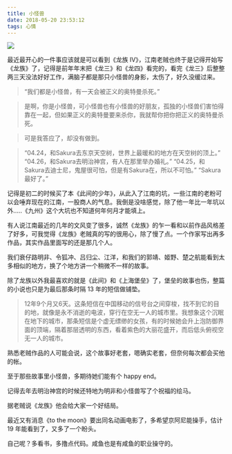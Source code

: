 ```yaml
---
title: 小怪兽
date: 2018-05-20 23:53:12
tags: 心情
---
```


![](/img/erii.jpg)

最近最开心的一件事应该就是可以看到《龙族 IV》，江南老贼也终于是记得开始写《龙族》了，记得是前年年末把《龙三》和《龙四》看完的，看完《龙三》后整整两三天没法好好工作，满脑子都是那只小怪兽的身影，太伤了，好久没缓过来。

<!--more-->

> “我们都是小怪兽，有一天会被正义的奥特曼杀死。”

> 是啊，你是小怪兽，可小怪兽也有小怪兽的好朋友，孤独的小怪兽们害怕得靠在一起，但如果正义的奥特曼要来杀你，我就帮你把你把正义的奥特曼杀死。

> 可是我答应了，却没有做到。

> “04.24，和Sakura去东京天空树，世界上最暖和的地方在天空树的顶上。”
“04.26，和Sakura去明治神宫，有人在那里举办婚礼。”
“04.25，和Sakura去迪士尼，鬼屋很可怕，但是有Sakura在，所以不可怕。”
“Sakura最好了。”

记得是初二的时候买了本《此间的少年》，从此入了江南的坑，一些江南的老粉可以会唾弃现在的江南，一股商人的气息。我倒是没啥感觉，除了他一年比一年坑以外.....《九州》这个大坑也不知道何年何月才能填上。

有人说江南最近的几年的文风变了很多，诚然《龙族》的乍一看和以前作品风格差了好多，可我觉得《龙族》老贼真的写的很用心，除了慢了点。一个作家写出再多作品，其实作品里面写的还是那几个人。

我们衰仔路明非、令狐冲、吕归尘、江洋，和我们的郭靖、姬野、楚之航能看到太多相似的地方，换了个地方讲一个稍微不一样的故事。

除了龙族以外我最喜欢的就是《此间》和《上海堡垒》了，堡垒的故事也伤，整篇的小说也只是为最后那条时隔 13 年的短信做铺垫。

> 12年9个月又6天。这条短信在中国移动的信号台之间穿梭，找不到它的目的地，就像是永不消逝的电波，穿行在空无一人的城市里。我想象这个沉眠在地下的城市，那条短信是个虚无缥缈的女孩，有的时候她会升上泡防御界面的顶端，隔着那层透明的东西，看着紫色的大丽花盛开，而后低头俯视空无一人的城市。

熟悉老贼作品的人可能会说，这个故事好老套，嗯确实老套，但奈何每次都会买他的帐。

至于那些故事里小怪兽，多期待她们能有个 happy end。

记得去年去明治神宫的时候还特地为明非和小怪兽写了个祝福的绘马。

据老贼说《龙族》他会给大家一个好结局。

最近又有消息《to the moon》要出同名动画电影了，多希望京阿尼能操手，估计 19 年能看到了，又多了一个盼头。

自己呢？多看书，多撸点代码。咸鱼也是有咸鱼的职业操守的。
